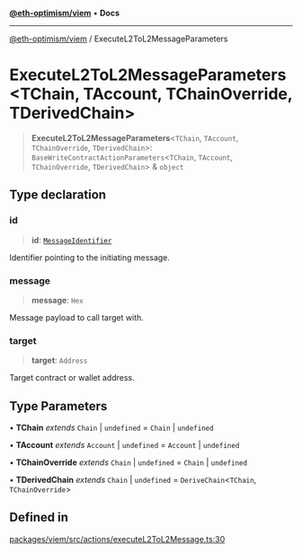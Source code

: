 [**@eth-optimism/viem**](../README.md) • **Docs**

***

[@eth-optimism/viem](../README.md) / ExecuteL2ToL2MessageParameters

# ExecuteL2ToL2MessageParameters\<TChain, TAccount, TChainOverride, TDerivedChain\>

> **ExecuteL2ToL2MessageParameters**\<`TChain`, `TAccount`, `TChainOverride`, `TDerivedChain`\>: `BaseWriteContractActionParameters`\<`TChain`, `TAccount`, `TChainOverride`, `TDerivedChain`\> & `object`

## Type declaration

### id

> **id**: [`MessageIdentifier`](MessageIdentifier.md)

Identifier pointing to the initiating message.

### message

> **message**: `Hex`

Message payload to call target with.

### target

> **target**: `Address`

Target contract or wallet address.

## Type Parameters

• **TChain** *extends* `Chain` \| `undefined` = `Chain` \| `undefined`

• **TAccount** *extends* `Account` \| `undefined` = `Account` \| `undefined`

• **TChainOverride** *extends* `Chain` \| `undefined` = `Chain` \| `undefined`

• **TDerivedChain** *extends* `Chain` \| `undefined` = `DeriveChain`\<`TChain`, `TChainOverride`\>

## Defined in

[packages/viem/src/actions/executeL2ToL2Message.ts:30](https://github.com/ethereum-optimism/ecosystem/blob/a6a591d88cd41aa48aa7325dbb668dbe8084e5ee/packages/viem/src/actions/executeL2ToL2Message.ts#L30)
